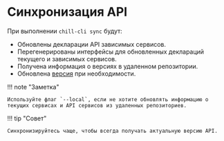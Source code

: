 # Синхронизация API

При выполнении `chill-cli sync` будут:

* Обновлены декларации API зависимых сервисов.
* Перегенерированы интерфейсы для обновленных деклараций текущего и зависимых сервисов. 
* Получена информация о версиях в удаленном репозитории.
* Обновлена [версия](versioning.md) при необходимости.

!!! note "Заметка"

    Используйте флаг `--local`, если не хотите обновлять информацию о текущих сервисах и API сервисов из удаленных репозиториев.

!!! tip "Совет"

    Синхронизируйтесь чаще, чтобы всегда получать актуальную версию API. 